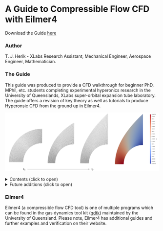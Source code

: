# A Guide to Compressible Flow CFD with Eilmer4
Download the Guide [here](cfdguide.pdf)

### Author
T. J. Herik - XLabs Research Assistant, Mechanical Engineer, Aerospace Engineer, Mathematician.

### The Guide
This guide was produced to provide a CFD walkthrough for beginner PhD, MPhil, etc. students completing experimental hyperonics research in the University of Queenslands, XLabs super-orbital expansion tube laboratory. The guide offers a revision of key theory as well as tutorials to produce Hyperonsic CFD from the ground up in Eilmer4.

![](img.png "Shock-fitting simulation of a cylinder.")

<details>
<summary> Contents (click to open) </summary>

Gas models, high-temperature gas effects, chemistry models, energy transfer, installation and setup of Ubuntu and Eilmer4, paraview setup, examples of constructing fundamental hypersonic geometries in Eilmer4 (wedges, cones, double wings, cylinders, data-point-based geometries, parametric models), simulating high-temperature gas effects in Eilmer4 (finite-rate chemistry, two-temperature models for thermochemical non-equilibrium)

</details>

<details>
<summary> Future additions (click to open) </summary>
 
Implicit vs. explicit solvers, grid independence studies, using the Eilmer4 Newton-Krylov steady-state solver, viscous simulations, catalysis, y+ studies, turbulence.
 
</details>

### Eilmer4
Eilmer4 (a compressible flow CFD tool) is one of multiple programs which can be found in the gas dynamics tool kit ([gdtk](https://gdtk.uqcloud.net/)) maintained by the University of Queensland. Please note, Eilmer4 has additional guides and further examples and verification on their website.
